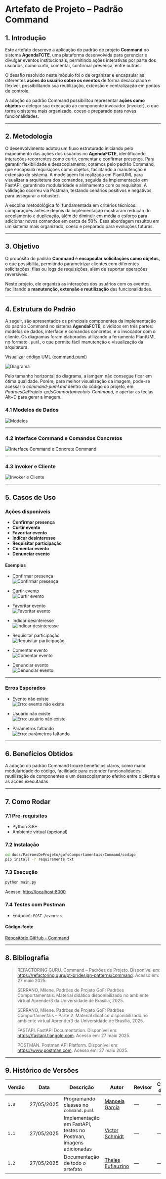 ﻿
# Artefato de Projeto – Padrão Command

## 1. Introdução

Este artefato descreve a aplicação do padrão de projeto **Command** no sistema **AgendaFCTE**, uma plataforma desenvolvida para gerenciar e divulgar eventos institucionais, permitindo ações interativas por parte dos usuários, como curtir, comentar, confirmar presença, entre outras.

O desafio resolvido neste módulo foi o de organizar e encapsular as diferentes **ações do usuário sobre os eventos** de forma desacoplada e flexível, possibilitando sua reutilização, extensão e centralização em pontos de controle.

A adoção do padrão Command possibilitou representar **ações como objetos** e delegar sua execução ao componente invocador (invoker), o que torna o sistema mais organizado, coeso e preparado para novas funcionalidades.

---

## 2. Metodologia

O desenvolvimento adotou um fluxo estruturado iniciando pelo mapeamento das ações dos usuários no **AgendaFCTE**, identificando interações recorrentes como curtir, comentar e confirmar presença. Para garantir flexibilidade e desacoplamento, optamos pelo padrão Command, que encapsula requisições como objetos, facilitando a manutenção e extensão do sistema. A modelagem foi realizada em PlantUML para visualizar a arquitetura dos comandos, seguida da implementação em FastAPI, garantindo modularidade e alinhamento com os requisitos. A validação ocorreu via Postman, testando cenários positivos e negativos para assegurar a robustez.

A escolha metodológica foi fundamentada em critérios técnicos: comparações antes e depois da implementação mostraram redução do acoplamento e duplicação, além de diminuir em média o esforço para adicionar novos comandos em cerca de 50%. Essa abordagem resultou em um sistema mais organizado, coeso e preparado para evoluções futuras.

---

## 3. Objetivo

O propósito do padrão **Command** é **encapsular solicitações como objetos**, o que possibilita, permitindo parametrizar clientes com diferentes solicitações, filas ou logs de requisições, além de suportar operações reversíveis.

Neste projeto, ele organiza as interações dos usuários com os eventos, facilitando a **manutenção, extensão e reutilização** das funcionalidades.

---

## 4. Estrutura do Padrão

A seguir, são apresentados os principais componentes da implementação do padrão Command no sistema **AgendaFCTE**, divididos em três partes: modelos de dados, interface e comandos concretos, e o invocador com o cliente. Os diagramas foram elaborados utilizando a ferramenta PlantUML no formato `.puml`, o que permite fácil manutenção e visualização da arquitetura.

Visualizar código UML ([command.puml](https://github.com/UnBArqDsw2025-1-Turma02/2025.1-T02-G4_AgendaFCTE_Entrega_03/blob/main/docs/PadroesDeProjeto/gofsComportamentais/Command/codigo/command.puml))

<img alt="Diagrama" src="./assets/Command/uml/diagrama-uml.png" />

Pelo tamanho horizontal do diagrama, a iamgem não consegue ficar em ótima qualidade. Porém, para melhor visualização da imagem, pode-se acessar o *command-puml.md* dentro do código do projeto, em *PadroesDeProjeto*-*gofsComportamentais*-*Command*, e apertar as teclas Alt+D para gerar a imagem.

### 4.1 Modelos de Dados

<img alt="Modelos" src="./assets/Command/codigo/modelos.png" />

---

### 4.2 Interface Command e Comandos Concretos

<img alt="Interface Command e Concrete Command" src="./assets/Command/codigo/interface_concrete.png" />

---

### 4.3 Invoker e Cliente

<img alt="Invoker e Cliente" src="./assets/Command/codigo/invoker_cliente.png" />

---

## 5. Casos de Uso

### Ações disponíveis

- **Confirmar presença**
- **Curtir evento**
- **Favoritar evento**
- **Indicar desinteresse**
- **Requisitar participação**
- **Comentar evento**
- **Denunciar evento**

#### Exemplos

- Confirmar presença  
  <img alt="Confirmar presença" src="./assets/Command/posts/post1.png" />

- Curtir evento  
  <img alt="Curtir evento" src="./assets/Command/posts/post2.png" />

- Favoritar evento  
  <img alt="Favoritar evento" src="./assets/Command/posts/post3.png" />

- Indicar desinteresse  
  <img alt="Indicar desinteresse" src="./assets/Command/posts/post4.png" />

- Requisitar participação  
  <img alt="Requisitar participação" src="./assets/Command/posts/post5.png" />

- Comentar evento  
  <img alt="Comentar evento" src="./assets/Command/posts/post6.png" />

- Denunciar evento  
  <img alt="Denunciar evento" src="./assets/Command/posts/post7.png" />

---

### Erros Esperados

- Evento não existe  
  <img alt="Erro: evento não existe" src="./assets/Command/posts/erro1.png" />

- Usuário não existe  
  <img alt="Erro: usuário não existe" src="./assets/Command/posts/erro2.png" />

- Parâmetros faltando  
  <img alt="Erro: parâmetros faltando" src="./assets/Command/posts/erro3.png" />

---

## 6. Benefícios Obtidos

A adoção do padrão Command trouxe benefícios claros, como maior modularidade do código, facilidade para estender funcionalidades, reutilização de componentes e um desacoplamento efetivo entre o cliente e as ações executadas

---

## 7. Como Rodar

### 7.1 Pré-requisitos

- Python 3.8+
- Ambiente virtual (opcional)

### 7.2 Instalação

```bash
cd docs/PadroesDeProjeto/gofsComportamentais/Command/codigo
pip install -r requirements.txt
```

### 7.3 Execução

```bash
python main.py
```

Acesse: [http://localhost:8000](http://localhost:8000)

### 7.4 Testes com Postman

- Endpoint: `POST /eventos`

#### Código-fonte

[Repositório GitHub - Command](https://github.com/UnBArqDsw2025-1-Turma02/2025.1-T02-G4_AgendaFCTE_Entrega_03/tree/main/docs/PadroesDeProjeto/gofsComportamentais/Command/codigo)

---

## 8. Bibliografia

> REFACTORING GURU. Command – Padrões de Projeto. Disponível em: https://refactoring.guru/pt-br/design-patterns/command. Acesso em: 27 maio 2025.
> 
> SERRANO, Milene. Padrões de Projeto GoF: Padrões Comportamentais. Material didático disponibilizado no ambiente virtual Aprender3 da Universidade de Brasília, 2025.
>
> SERRANO, Milene. Padrões de Projeto GoF: Padrões Comportamentais – Parte 2. Material didático disponibilizado no ambiente virtual Aprender3 da Universidade de Brasília, 2025.
>
> FASTAPI. FastAPI Documentation. Disponível em: https://fastapi.tiangolo.com. Acesso em: 27 maio 2025.
>
> POSTMAN. Postman API Platform. Disponível em: https://www.postman.com. Acesso em: 27 maio 2025.

---

## 9. Histórico de Versões

| Versão | Data       | Descrição                                                        | Autor                                   | Revisor | Comentário do Revisor |
|--------|------------|------------------------------------------------------------------|-----------------------------------------|---------|------------------------|
| `1.0`  | 27/05/2025 | Programando classes no `command.puml`                            | [Manoela Garcia](https://github.com/manu-sgc) | —       | —                      |
| `1.1`  | 27/05/2025 | Implementação em FastAPI, testes no Postman, imagens adicionadas | [Víctor Schmidt](https://github.com/moonshinerd) | —       | —                      |
| `1.2`  | 27/05/2025 | Documentação de todo o artefato | [Thales Euflauzino](https://github.com/thaleseuflauzino) | —       | —                      |
